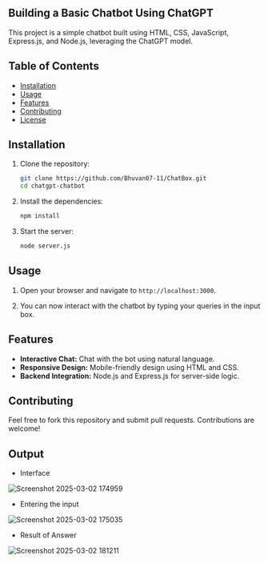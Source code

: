 ## Building a Basic Chatbot Using ChatGPT


This project is a simple chatbot built using HTML, CSS, JavaScript, Express.js, and Node.js, leveraging the ChatGPT model.

## Table of Contents

- [Installation](#installation)
- [Usage](#usage)
- [Features](#features)
- [Contributing](#contributing)
- [License](#license)

## Installation

1. Clone the repository:

    ```sh
    git clone https://github.com/Bhuvan07-11/ChatBox.git
    cd chatgpt-chatbot
    ```

2. Install the dependencies:

    ```sh
    npm install
    ```

3. Start the server:

    ```sh
    node server.js
    ```

## Usage

1. Open your browser and navigate to `http://localhost:3000`.

2. You can now interact with the chatbot by typing your queries in the input box.

## Features

- **Interactive Chat:** Chat with the bot using natural language.
- **Responsive Design:** Mobile-friendly design using HTML and CSS.
- **Backend Integration:** Node.js and Express.js for server-side logic.

## Contributing

Feel free to fork this repository and submit pull requests. Contributions are welcome!

## Output

* Interface

![Screenshot 2025-03-02 174959](https://github.com/user-attachments/assets/88171c3b-2e38-4d17-8a3d-baaa963b9440)

* Entering the input

![Screenshot 2025-03-02 175035](https://github.com/user-attachments/assets/dba41be9-4aee-4a40-a8ed-121e3b1d47b2)

* Result of Answer

![Screenshot 2025-03-02 181211](https://github.com/user-attachments/assets/b5430e3b-e381-4284-8f4b-5dbe3916b1db)




